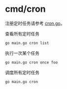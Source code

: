 # cmd/cron

注册定时任务请参考 [cron.go](./cron.go)。

查看所有定时任务
```bash
go main.go cron list
```

执行一次某个任务
```bash
go main.go cron once foo
```

调度所有定时任务
```bash
go main.go cron
```
